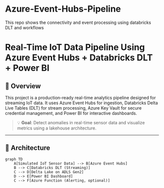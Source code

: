# Azure-Event-Hubs-Pipeline
This repo shows the connectivity and event processing using databricks DLT and workflows
# Real-Time IoT Data Pipeline Using Azure Event Hubs + Databricks DLT + Power BI

## 🚀 Overview

This project is a production-ready real-time analytics pipeline designed for streaming IoT data. It uses Azure Event Hubs for ingestion, Databricks Delta Live Tables (DLT) for stream processing, Azure Key Vault for secure credential management, and Power BI for interactive dashboards.

> 💡 **Goal**: Detect anomalies in real-time sensor data and visualize metrics using a lakehouse architecture.

---

## 🧭 Architecture
```mermaid
graph TD
    A[Simulated IoT Sensor Data] --> B[Azure Event Hubs]
    B --> C[Databricks DLT (Streaming)]
    C --> D[Delta Lake on ADLS Gen2]
    D --> E[Power BI Dashboard]
    C --> F[Azure Function (Alerting, optional)]

